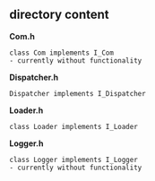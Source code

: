 ## directory content

**Com.h**
```
class Com implements I_Com
- currently without functionality
```

**Dispatcher.h**
```
Dispatcher implements I_Dispatcher
```

**Loader.h**
```
class Loader implements I_Loader
```

**Logger.h**
```
class Logger implements I_Logger
- currently without functionality
```
